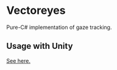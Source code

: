# Vectoreyes
Pure-C# implementation of gaze tracking.

## Usage with Unity
[See here.](https://jonfoust.medium.com/using-gcp-nuget-packages-with-unity-8dbd29c42cc4)